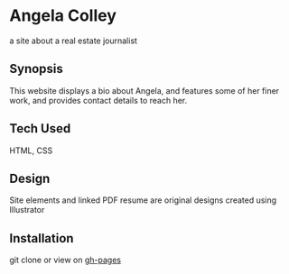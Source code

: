# Angela Colley
a site about a real estate journalist

## Synopsis
This website displays a bio about Angela, and features some of her finer work, and provides contact details to reach her.

## Tech Used
HTML, CSS

## Design
Site elements and linked PDF resume are original designs created using Illustrator

## Installation
git clone or view on [gh-pages](https://ckjpdx.github.io/angela-colley)
